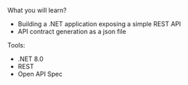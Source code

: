 What you will learn?
- Building a .NET application exposing a simple REST API
- API contract generation as a json file

Tools: 
- .NET 8.0
- REST
- Open API Spec
